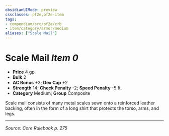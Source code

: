 ```yaml
---
obsidianUIMode: preview
cssclasses: pf2e,pf2e-item
tags:
- compendium/src/pf2e/crb
- item/category/armor/medium
aliases: ["Scale Mail"]
---
```

# Scale Mail *Item 0*  

- **Price** 4 gp
- **Bulk** 2
- **AC Bonus** +3; **Dex Cap** +2
- **Strength** 14; **Check Penalty** -2; **Speed Penalty** -5 ft.
- **Category** Medium; **Group** Composite 

Scale mail consists of many metal scales sewn onto a reinforced leather backing, often in the form of a long shirt that protects the torso, arms, and legs.


---
*Source: Core Rulebook p. 275*